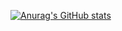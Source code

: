 [![Anurag's GitHub stats](https://github-readme-stats.vercel.app/api?username=H-Ghadirian&count_private=true&hide=stars&show_icons=true&theme=tokyonight&include_all_commits=true)](https://github.com/anuraghazra/github-readme-stats)
